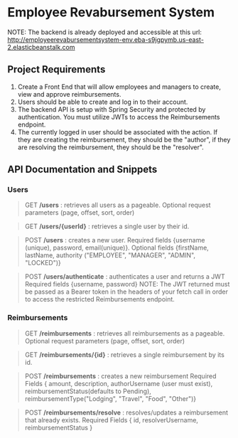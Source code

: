 # Employee Revabursement System

NOTE: The backend is already deployed and accessible at this url: 
http://employeerevabursementsystem-env.eba-s9jgpymb.us-east-2.elasticbeanstalk.com

## Project Requirements

1. Create a Front End that will allow employees and managers to create, view and approve reimbursements.
2. Users should be able to create and log in to their account.
3. The backend API is setup with Spring Security and protected by authentication. You must utilize JWTs to access the Reimbursements endpoint.
4. The currently logged in user should be associated with the action. If they are creating the reimbursement, they should be the "author", 
if they are resolving the reimbursement, they should be the "resolver".

## API Documentation and Snippets

### Users
> GET **/users** : retrieves all users as a pageable. 
  Optional request parameters (page, offset, sort, order)

> GET **/users/{userId}** : retrieves a single user by their id.


> POST **/users** : creates a new user. 
>  Required fields {username (unique), password, email(unique)}. Optional fields {firstName, lastName, authority ("EMPLOYEE", "MANAGER", "ADMIN", "LOCKED")}

> POST **/users/authenticate** : authenticates a user and returns a JWT
  Required fields {username, password}
  NOTE: The JWT returned must be passed as a Bearer token in the headers of your fetch call in order to access the restricted Reimbursements endpoint.

### Reimbursements
> GET **/reimbursements** : retrieves all reimbursements as a pageable. 
  Optional request parameters (page, offset, sort, order)

> GET **/reimbursements/{id}** : retrieves a single reimbursement by its id.

> POST **/reimbursements** : creates a new reimbursement
  Required Fields { amount, description, authorUsername (user must exist), reimbursementStatus(defaults to Pending), reimbursementType("Lodging", "Travel", "Food", "Other")}

> POST **/reimbursements/resolve** : resolves/updates a reimbursement that already exists.
  Required Fields { id, resolverUsername, reimbursementStatus }

